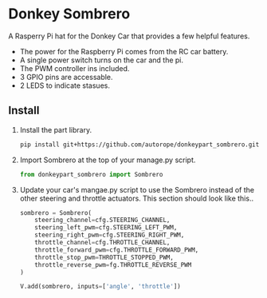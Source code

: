 # Donkey Sombrero 
A Rasperry Pi hat for the Donkey Car that provides a few helpful features. 

* The power for the Raspberry Pi comes from the RC car battery.
* A single power switch turns on the car and the pi.
* The PWM controller ins included.
* 3 GPIO pins are accessable. 
* 2 LEDS to indicate stasues. 


## Install 
1. Install the part library.
    ```bash
    pip install git+https://github.com/autorope/donkeypart_sombrero.git
    ```

2. Import Sombrero at the top of your manage.py script.
    ```python
    from donkeypart_sombrero import Sombrero
    ```

3. Update your car's mangae.py script to use the Sombrero instead of the 
other steering and throttle actuators. This section should look like this..

    ```python
    sombrero = Sombrero(
        steering_channel=cfg.STEERING_CHANNEL,
        steering_left_pwm=cfg.STEERING_LEFT_PWM,
        steering_right_pwm=cfg.STEERING_RIGHT_PWM,
        throttle_channel=cfg.THROTTLE_CHANNEL,
        throttle_forward_pwm=cfg.THROTTLE_FORWARD_PWM,
        throttle_stop_pwm=THROTTLE_STOPPED_PWM,
        throttle_reverse_pwm=fg.THROTTLE_REVERSE_PWM
    )
    
    V.add(sombrero, inputs=['angle', 'throttle'])
    ```

